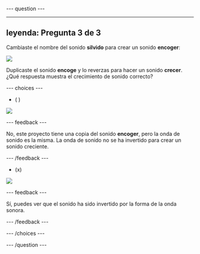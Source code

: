 --- question ---

---
leyenda: Pregunta 3 de 3
---

Cambiaste el nombre del sonido **silvido** para crear un sonido **encoger**:

![](images/just-shrink.png)

Duplicaste el sonido **encoge** y lo reverzas para hacer un sonido **crecer**. ¿Qué respuesta muestra el crecimiento de sonido correcto?


--- choices ---

- ( )

![](images/grow-shrink-same.png)

 --- feedback ---

 No, este proyecto tiene una copia del sonido **encoger**, pero la onda de sonido es la misma. La onda de sonido no se ha invertido para crear un sonido creciente.

 --- /feedback ---

- (x)

![](images/grow-shrink-reversed.png)

 --- feedback ---

 Sí, puedes ver que el sonido ha sido invertido por la forma de la onda sonora.

 --- /feedback ---

--- /choices ---

--- /question ---
